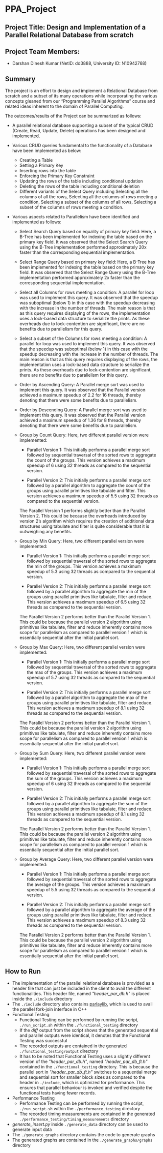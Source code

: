 # PPA_Project

## Project Title: Design and Implementation of a Parallel Relational Database from scratch

## Project Team Members: 
* Darshan Dinesh Kumar (NetID: dd3888, University ID: N10942768)

## Summary

The project is an effort to design and implement a Relational Database from scratch and a subset of its many operations while incorporating the various concepts gleaned from our “Programming Parallel Algorithms” course and related ideas inherent to the domain of Parallel Computing.

The outcomes/results of the Project can be summarized as follows:

*	A parallel relational database supporting a subset of the typical CRUD (Create, Read, Update, Delete) operations has been designed and implemented.

*	Various CRUD queries fundamental to the functionality of a Database have been implemented as below: 
    *	Creating a Table
    *	Setting a Primary Key
    *	Inserting rows into the table
    *	Enforcing the Primary Key Constraint
    *	Updating the rows of the table including conditional updation
    *	Deleting the rows of the table including conditional deletion
    *	Different variants of the Select Query including Selecting all the columns of all the rows, Selecting all the columns of rows meeting a condition, Selecting a subset of the columns of all rows,  Selecting a subset of the columns of rows meeting a condition.

*	Various aspects related to Parallelism have been identified and implemented as follows:

    *	Select Search Query based on equality of primary key field: Here, a B-Tree has been implemented for indexing the table based on the primary key field. It was observed that the Select Search Query using the B-Tree implementation performed approximately 20x faster than the corresponding sequential implementation.
    
    *	Select Range Query based on primary key field: Here, a B-Tree has been implemented for indexing the table based on the primary key field. It was observed that the Select Range Query using the B-Tree implementation performed approximately 2x faster than the corresponding sequential implementation.
    
    *	Select all Columns for rows meeting a condition: A parallel for loop was used to implement this query. It was observed that the speedup was suboptimal (below 1) in this case with the speedup decreasing with the increase in the number of threads. The main reason is that as this query requires displaying of the rows, the implementation uses a lock-based data structure to serialize the prints. As these overheads due to lock-contention are significant, there are no benefits due to parallelism for this query.
    
    *	Select a subset of the Columns for rows meeting a condition: A parallel for loop was used to implement this query. It was observed that the speedup was suboptimal (below 1) in this case with the speedup decreasing with the increase in the number of threads. The main reason is that as this query requires displaying of the rows, the implementation uses a lock-based data structure to serialize the prints. As these overheads due to lock-contention are significant, there are no benefits due to parallelism for this query.
    
    *	Order by Ascending Query: A Parallel merge sort was used to implement this query. It was observed that the Parallel version achieved a maximum speedup of 2.2 for 16 threads, thereby denoting that there were some benefits due to parallelism.
    
    *	Order by Descending Query: A Parallel merge sort was used to implement this query. It was observed that the Parallel version achieved a maximum speedup of 1.36 for 8 threads, thereby denoting that there were some benefits due to parallelism.
    
    *	Group by Count Query: Here, two different parallel version were implemented:
    
        *	Parallel Version 1: This initially performs a parallel merge sort followed by sequential traversal of the sorted rows to aggregate the count of the groups. This version achieves a maximum speedup of 6 using 32 threads as compared to the sequential version.
        
        *	Parallel Version 2: This initially performs a parallel merge sort followed by a parallel algorithm to aggregate the count of the groups using parallel primitives like tabulate and filter. This version achieves a maximum speedup of 5.5 using 32 threads as compared to the sequential version.
    
        The Parallel Version 1 performs slightly better than the Parallel Version 2. This could be because the overheads introduced by version 2’s algorithm which requires the creation of additional data structures using tabulate and filter is quite considerable that it is outweighing any benefits.
    
    *	Group by Min Query: Here, two different parallel version were implemented:
    
        *	Parallel Version 1: This initially performs a parallel merge sort followed by sequential traversal of the sorted rows to aggregate the min of the groups. This version achieves a maximum speedup of 5.3 using 32 threads as compared to the sequential version.
        
        *	Parallel Version 2: This initially performs a parallel merge sort followed by a parallel algorithm to aggregate the min of the groups using parallel primitives like tabulate, filter and reduce. This version achieves a maximum speedup of 6.5 using 32 threads as compared to the sequential version.
        
        The Parallel Version 2 performs better than the Parallel Version 1. This could be because the parallel version 2 algorithm using primitives like tabulate, filter and reduce inherently contains more scope for parallelism as compared to parallel version 1 which is essentially sequential after the initial parallel sort.
    
    *	Group by Max Query: Here, two different parallel version were implemented:
    
        *	Parallel Version 1: This initially performs a parallel merge sort followed by sequential traversal of the sorted rows to aggregate the max of the groups. This version achieves a maximum speedup of 5.7 using 32 threads as compared to the sequential version.
        
        *	Parallel Version 2: This initially performs a parallel merge sort followed by a parallel algorithm to aggregate the max of the groups using parallel primitives like tabulate, filter and reduce. This version achieves a maximum speedup of 8.1 using 32 threads as compared to the sequential version.
        
        The Parallel Version 2 performs better than the Parallel Version 1. This could be because the parallel version 2 algorithm using primitives like tabulate, filter and reduce inherently contains more scope for parallelism as compared to parallel version 1 which is essentially sequential after the initial parallel sort.
    
    *	Group by Sum Query: Here, two different parallel version were implemented:
    
        *	Parallel Version 1: This initially performs a parallel merge sort followed by sequential traversal of the sorted rows to aggregate the sum of the groups. This version achieves a maximum speedup of 6 using 32 threads as compared to the sequential version.
        
        *	Parallel Version 2: This initially performs a parallel merge sort followed by a parallel algorithm to aggregate the sum of the groups using parallel primitives like tabulate, filter and reduce. This version achieves a maximum speedup of 8.1 using 32 threads as compared to the sequential version.
        
        The Parallel Version 2 performs better than the Parallel Version 1. This could be because the parallel version 2 algorithm using primitives like tabulate, filter and reduce inherently contains more scope for parallelism as compared to parallel version 1 which is essentially sequential after the initial parallel sort.
    
    *	Group by Average Query: Here, two different parallel version were implemented:
    
        *	Parallel Version 1: This initially performs a parallel merge sort followed by sequential traversal of the sorted rows to aggregate the average of the groups. This version achieves a maximum speedup of 5.5 using 32 threads as compared to the sequential version.
        
        *	Parallel Version 2: This initially performs a parallel merge sort followed by a parallel algorithm to aggregate the average of the groups using parallel primitives like tabulate, filter and reduce. This version achieves a maximum speedup of 8.3 using 32 threads as compared to the sequential version.
        
        The Parallel Version 2 performs better than the Parallel Version 1. This could be because the parallel version 2 algorithm using primitives like tabulate, filter and reduce inherently contains more scope for parallelism as compared to parallel version 1 which is essentially sequential after the initial parallel sort.

## How to Run

* The implementation of the parallel relational database is provided as a header file that can just be included in the client to avail the different functionalities. This header file, named _"header_par_db.h"_ is placed inside the ```./include``` directory
* The ```./include``` directory also contains [parlaylib](https://github.com/cmuparlay/parlaylib), which is used to avail the parallel fork-join interface in C++
* Functional Testing
    * Functional Testing can be performed by running the script, ```./run_script.sh``` within the ```./functional_testing``` directory
    * If the _diff_ output from the script shows that the generated sequential and parallel outputs were identical, it denotes that the Functional Testing was successful
    * The recorded outputs are contained in the generated ```./functional_testing/output``` directory
    * It has to be noted that Functional Testing uses a slightly different version of the _"header_par_db.h"_, named _"header_par_db_ft.h"_ contained in the ```./functional_testing``` directory. This is because the parallel sort in _"header_par_db_ft.h"_ switches to a sequential merge and sequential sort for smaller block sizes as compared to the header in ```./include```, which is optimized for performance. This ensures that parallel behaviour is invoked and verified despite the functional tests having fewer records.
* Performance Testing
    * Performance Testing can be performed by running the script, ```./run_script.sh``` within the ```./performance_testing``` directory
    * The recorded timing measurements are contained in the generated ```./performance_testing/timing_measurements``` directory
* *generate_insert.py* inside ```./generate_data``` directory can be used to generate input data
* The ```./generate_graphs``` directory contains the code to generate graphs
* The generated graphs are contained in the ```./generate_graphs/graphs``` directory

